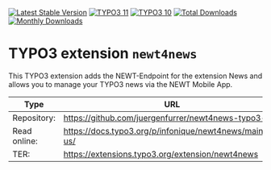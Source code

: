 [![Latest Stable Version](https://poser.pugx.org/infonique/newt4news/v/stable.svg)](https://extensions.typo3.org/extension/newt4news/)
[![TYPO3 11](https://img.shields.io/badge/TYPO3-11-orange.svg?style=flat-square)](https://get.typo3.org/version/11)
[![TYPO3 10](https://img.shields.io/badge/TYPO3-10-orange.svg?style=flat-square)](https://get.typo3.org/version/10)
[![Total Downloads](https://poser.pugx.org/infonique/newt4news/d/total)](https://packagist.org/packages/infonique/newt4news)
[![Monthly Downloads](https://poser.pugx.org/infonique/newt4news/d/monthly)](https://packagist.org/packages/infonique/newt4news)

# TYPO3 extension `newt4news`

This TYPO3 extension adds the NEWT-Endpoint for the extension News and allows you to manage your
TYPO3 news via the NEWT Mobile App.

| Type         | URL                                                      |
|--------------|----------------------------------------------------------|
| Repository:  | https://github.com/juergenfurrer/newt4news-typo3-ext     |
| Read online: | https://docs.typo3.org/p/infonique/newt4news/main/en-us/ |
| TER:         | https://extensions.typo3.org/extension/newt4news         |
